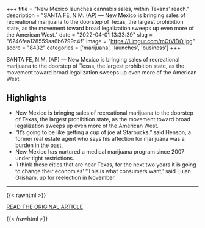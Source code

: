 +++
title = "New Mexico launches cannabis sales, within Texans' reach."
description = "SANTA FE, N.M. (AP) — New Mexico is bringing sales of recreational marijuana to the doorstep of Texas, the largest prohibition state, as the movement toward broad legalization sweeps up even more of the American West."
date = "2022-04-01 13:33:39"
slug = "6246fea128559aa6b6799c4f"
image = "https://i.imgur.com/mOtVlDO.jpg"
score = "8432"
categories = ['marijuana', 'launches', 'business']
+++

SANTA FE, N.M. (AP) — New Mexico is bringing sales of recreational marijuana to the doorstep of Texas, the largest prohibition state, as the movement toward broad legalization sweeps up even more of the American West.

## Highlights

- New Mexico is bringing sales of recreational marijuana to the doorstep of Texas, the largest prohibition state, as the movement toward broad legalization sweeps up even more of the American West.
- “It’s going to be like getting a cup of joe at Starbucks,” said Henson, a former real estate agent who says his affection for marijuana was a burden in the past.
- New Mexico has nurtured a medical marijuana program since 2007 under tight restrictions.
- ‘I think these cities that are near Texas, for the next two years it is going to change their economies’ “This is what consumers want,’ said Lujan Grisham, up for reelection in November.

---

{{< rawhtml >}}
  <p class="article-category">
    <a target="_blank" href="https://apnews.com/article/health-business-texas-new-mexico-marijuana-f786a646543955f1db4a9e51cee79e8c">READ THE ORIGINAL ARTICLE</a>
  </p>
{{< /rawhtml >}}
